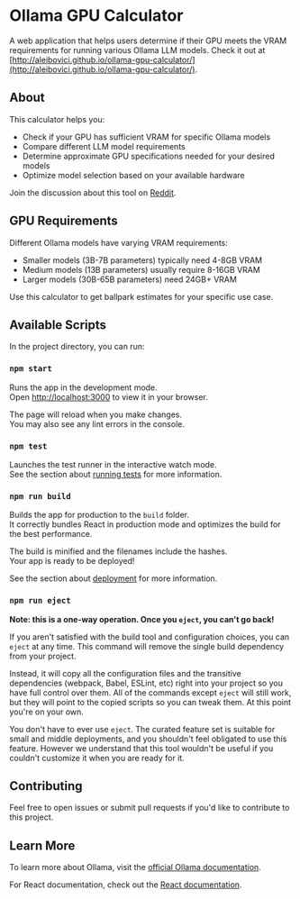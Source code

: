 # Ollama GPU Calculator

A web application that helps users determine if their GPU meets the VRAM requirements for running various Ollama LLM models. Check it out at [http://aleibovici.github.io/ollama-gpu-calculator/](http://aleibovici.github.io/ollama-gpu-calculator/).

## About

This calculator helps you:
- Check if your GPU has sufficient VRAM for specific Ollama models
- Compare different LLM model requirements
- Determine approximate GPU specifications needed for your desired models
- Optimize model selection based on your available hardware

Join the discussion about this tool on [Reddit](https://www.reddit.com/r/ollama/comments/1gdux20/ollama_gpu_compatibility_calculator/).

## GPU Requirements

Different Ollama models have varying VRAM requirements:
- Smaller models (3B-7B parameters) typically need 4-8GB VRAM
- Medium models (13B parameters) usually require 8-16GB VRAM
- Larger models (30B-65B parameters) need 24GB+ VRAM

Use this calculator to get ballpark estimates for your specific use case.

## Available Scripts

In the project directory, you can run:

### `npm start`

Runs the app in the development mode.\
Open [http://localhost:3000](http://localhost:3000) to view it in your browser.

The page will reload when you make changes.\
You may also see any lint errors in the console.

### `npm test`

Launches the test runner in the interactive watch mode.\
See the section about [running tests](https://facebook.github.io/create-react-app/docs/running-tests) for more information.

### `npm run build`

Builds the app for production to the `build` folder.\
It correctly bundles React in production mode and optimizes the build for the best performance.

The build is minified and the filenames include the hashes.\
Your app is ready to be deployed!

See the section about [deployment](https://facebook.github.io/create-react-app/docs/deployment) for more information.

### `npm run eject`

**Note: this is a one-way operation. Once you `eject`, you can't go back!**

If you aren't satisfied with the build tool and configuration choices, you can `eject` at any time. This command will remove the single build dependency from your project.

Instead, it will copy all the configuration files and the transitive dependencies (webpack, Babel, ESLint, etc) right into your project so you have full control over them. All of the commands except `eject` will still work, but they will point to the copied scripts so you can tweak them. At this point you're on your own.

You don't have to ever use `eject`. The curated feature set is suitable for small and middle deployments, and you shouldn't feel obligated to use this feature. However we understand that this tool wouldn't be useful if you couldn't customize it when you are ready for it.

## Contributing

Feel free to open issues or submit pull requests if you'd like to contribute to this project.

## Learn More

To learn more about Ollama, visit the [official Ollama documentation](https://ollama.ai/docs).

For React documentation, check out the [React documentation](https://reactjs.org/).
